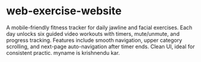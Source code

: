 # web-exercise-website
A mobile-friendly fitness tracker for daily jawline and facial exercises. Each day unlocks six guided video workouts with timers, mute/unmute, and progress tracking. Features include smooth navigation, upper category scrolling, and next-page auto-navigation after timer ends. Clean UI, ideal for consistent practic.
myname is krishnendu kar.
